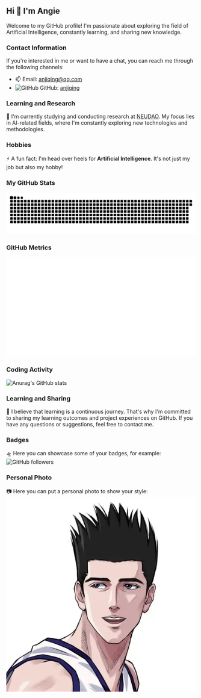 ## Hi 👋 I'm Angie

Welcome to my GitHub profile! I'm passionate about exploring the field of Artificial Intelligence, constantly learning, and sharing new knowledge.

### Contact Information
If you're interested in me or want to have a chat, you can reach me through the following channels:
- 📫  Email: anjiqing@qq.com 
- <img src="https://github.githubassets.com/images/modules/logos_page/GitHub-Mark.png" alt="GitHub" width="20"> GitHub: [anjiqing](https://github.com/anjiqing)


### Learning and Research
🔭 I'm currently studying and conducting research at [NEUDAO](http://dao.neu.edu.cn/). My focus lies in AI-related fields, where I'm constantly exploring new technologies and methodologies.

### Hobbies
⚡ A fun fact: I'm head over heels for **Artificial Intelligence**. It's not just my job but also my hobby!

### My GitHub Stats
![github contribution grid snake animation](github-contribution-grid-snake.svg)

### GitHub Metrics
![Metrics](https://raw.githubusercontent.com/anjiqing/anjiqing/main/github-metrics.svg)

### Coding Activity
![Anurag's GitHub stats](https://github-readme-stats.vercel.app/api?username=anjiqing&show_icons=true&theme=radical)

### Learning and Sharing
🌱 I believe that learning is a continuous journey. That's why I'm committed to sharing my learning outcomes and project experiences on GitHub. If you have any questions or suggestions, feel free to contact me.

### Badges
🛸 Here you can showcase some of your badges, for example:
![GitHub followers](https://img.shields.io/github/followers/anjiqing?style=social)

### Personal Photo
📷 Here you can put a personal photo to show your style:
![My Photo](/pictures/self.png)


